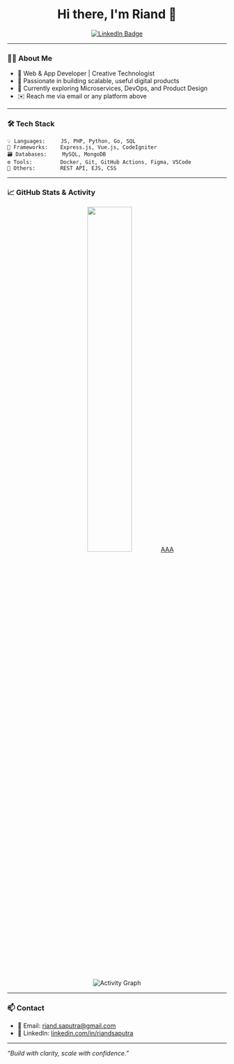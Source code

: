 <!-- GitHub Profile README for Riand -->

<h1 align="center">Hi there, I'm Riand 👋</h1>

<p align="center">
  <a href="https://linkedin.com/in/riandsaputra" target="_blank">
    <img src="https://img.shields.io/badge/LinkedIn-0A66C2?style=for-the-badge&logo=linkedin&logoColor=white" alt="LinkedIn Badge"/>
  </a>
</p>

---

### 👨‍💻 About Me

- 🚀 Web & App Developer | Creative Technologist
- 🧠 Passionate in building scalable, useful digital products
- 🌱 Currently exploring Microservices, DevOps, and Product Design
- ✉️ Reach me via email or any platform above

---

### 🛠️ Tech Stack

```text
💡 Languages:     JS, PHP, Python, Go, SQL
🧰 Frameworks:    Express.js, Vue.js, CodeIgniter
🗃️ Databases:     MySQL, MongoDB
⚙️ Tools:         Docker, Git, GitHub Actions, Figma, VSCode
🧠 Others:        REST API, EJS, CSS
```

---

### 📈 GitHub Stats & Activity

<p align="center">
  <img src="https://github-readme-stats.vercel.app/api?username=riandgit&show_icons=true&theme=transparent" width="45%" />
  <a href="https://streak-stats.demolab.com/?user=riandgit&theme=default">AAA</a>
</p>
<p align="center">
  <img src="https://github-readme-activity-graph.vercel.app/graph?username=riandgit&theme=github-compact&area=true" alt="Activity Graph" />
</p>

---

### 📫 Contact

- 📧 Email: riand.saputra@gmail.com <br>
- 💼 LinkedIn: [linkedin.com/in/riandsaputra](https://linkedin.com/in/riandsaputra) 

---

_“Build with clarity, scale with confidence.”_
